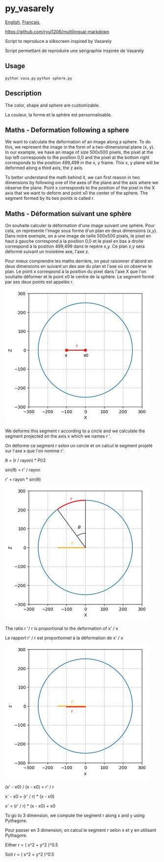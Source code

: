 <!-- multilingual suffix: en-US, fr-FR -->
<!-- no suffix: fr-FR -->

<!-- [common] -->
# py_vasarely

[English](README.en-US.md),
[Français](README.md),

<!-- [ignore] -->
https://github.com/ryul1206/multilingual-markdown

<!-- [en-US] -->
Script to reproduce a silkscreen inspired by Vasarely

<!-- [fr-FR] -->
Script permettant de reproduire une sérigraphie inspirée de Vasarely

<!-- [common] -->
## Usage 

`python vasa.py`
`python sphere.py`

<!-- [common] -->
## Description

<!-- [en-US] -->
The color, shape and sphere are customizable.
<!-- [fr-FR] -->
La couleur, la forme et la sphère est personnalisable.

<!-- [en-US] -->
## Maths - Deformation following a sphere

We want to calculate the deformation of an image along a sphere. To do this, we represent the image in the form of a two-dimensional plane (x, y). In our example, we have an image of size 500x500 pixels, the pixel at the top left corresponds to the position 0,0 and the pixel at the bottom right corresponds to the position 499,499 in the x, y frame. This x, y plane will be deformed along a third axis, the z axis.

To better understand the math behind it, we can first reason in two dimensions by following one of the axes of the plane and the axis where we observe the plane. Point x corresponds to the position of the pixel in the X axis that we want to deform and point x0 the center of the sphere. The segment formed by its two points is called r.

<!-- [fr-FR] -->
## Maths - Déformation suivant une sphère

On souhaite calculer la déformation d'une image suivant une sphère. Pour cela, on représente l'image sous forme d'un plan en deux dimensions (x,y). Dans notre exemple, on a une image de taille 500x500 pixels, le pixel en haut à gauche correspond à la position 0,0 et le pixel en bas à droite correspond à la position 499,499 dans le repère x,y. Ce plan x,y sera déformé suivant un troisième axe, l'axe z.

Pour mieux comprendre les maths derrière, on peut raisonner d'abord en deux dimensions en suivant un des axe du plan et l'axe où on observe le plan. Le point x correspond à la position du pixel dans l'axe X que l'on souhaite déformer et le point x0 le centre de la sphère. Le segment formé par ses deux points est appelée r.

<!-- [common] -->
![](fig/fig_01.png)

<!-- [en-US] -->
We deforms this segment r according to a circle and we calculate the segment projected on the axis x which we names r '.

<!-- [fr-FR] -->
On déforme ce segment r selon un cercle et on calcul le segment projeté sur l'axe x que l'on nomme r'. 

<!-- [common] -->
&theta; = (r / rayon) * PI/2

sin(&theta;) = r' / rayon

r' = rayon * sin(&theta;)

![](fig/fig_02.png)

<!-- [en-US] -->
The ratio r '/ r is proportional to the deformation of x' / x

<!-- [fr-FR] -->
Le rapport r' / r est proportionnel à la déformation de x' / x 

<!-- [common] -->
![](fig/fig_03.png)

(x' - x0) / (x - x0) = r' / r

x' - x0 = (r' / r) * (x - x0)

x' = (r' / r) * (x - x0) + x0

<!-- [en-US] -->
To go to 3 dimension, we compute the segment r along x and y using Pythagore.

<!-- [fr-FR] -->
Pour passer en 3 dimension, on calcul le segment r selon x et y en utilisant Pythagore.

<!-- [en-US] -->
Either r = ( x^2 + y^2 )^0.5

<!-- [fr-FR] -->
Soit r = ( x^2 + y^2 )^0.5
